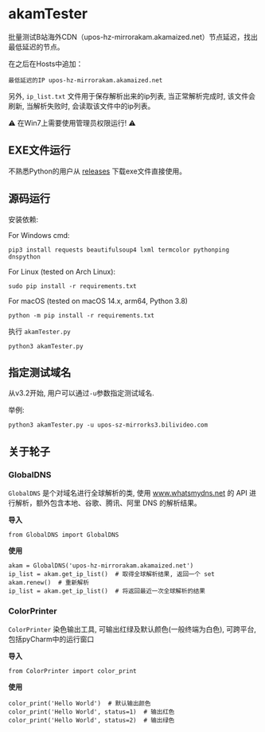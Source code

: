 # akamTester
批量测试B站海外CDN（upos-hz-mirrorakam.akamaized.net）节点延迟，找出最低延迟的节点。

在之后在Hosts中追加：
```
最低延迟的IP upos-hz-mirrorakam.akamaized.net
```

另外, ```ip_list.txt``` 文件用于保存解析出来的ip列表, 当正常解析完成时, 该文件会刷新, 当解析失败时, 会读取该文件中的ip列表。
 
:warning: 在Win7上需要使用管理员权限运行! :warning:

## EXE文件运行
不熟悉Python的用户从 [releases](https://github.com/miyouzi/akamTester/releases/latest) 下载exe文件直接使用。

## 源码运行

安装依赖:

For Windows cmd:
```
pip3 install requests beautifulsoup4 lxml termcolor pythonping dnspython
```
For Linux (tested on Arch Linux):
```
sudo pip install -r requirements.txt
```

For macOS (tested on macOS 14.x, arm64, Python 3.8)
```
python -m pip install -r requirements.txt
```

执行 ```akamTester.py```
```
python3 akamTester.py
```

## 指定测试域名

从v3.2开始, 用户可以通过```-u```参数指定测试域名.

举例:
```
python3 akamTester.py -u upos-sz-mirrorks3.bilivideo.com
```

## 关于轮子

### GlobalDNS
```GlobalDNS``` 是个对域名进行全球解析的类, 使用 www.whatsmydns.net 的 API 进行解析，额外包含本地、谷歌、腾讯、阿里 DNS 的解析结果。

**导入**
```
from GlobalDNS import GlobalDNS
```

**使用**
```
akam = GlobalDNS('upos-hz-mirrorakam.akamaized.net')
ip_list = akam.get_ip_list()  # 取得全球解析结果, 返回一个 set
akam.renew()  # 重新解析
ip_list = akam.get_ip_list()  # 将返回最近一次全球解析的结果
```

### ColorPrinter
```ColorPrinter``` 染色输出工具, 可输出红绿及默认颜色(一般终端为白色), 可跨平台, 包括pyCharm中的运行窗口

**导入**
```
from ColorPrinter import color_print
```

**使用**
```
color_print('Hello World')  # 默认输出颜色
color_print('Hello World', status=1)  # 输出红色
color_print('Hello World', status=2)  # 输出绿色
```
